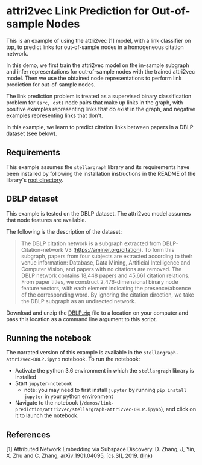 # attri2vec Link Prediction for Out-of-sample Nodes

This is an example of using the attri2vec [1] model, with a link classifier on top,
to predict links for out-of-sample nodes in a homogeneous citation network.

In this demo, we first train the attri2vec model on the in-sample subgraph and infer
representations for out-of-sample nodes with the trained attri2vec model. Then we use the
obtained node representations to perform link prediction for out-of-sample nodes.

The link prediction problem is treated as a supervised binary classification problem for
`(src, dst)` node pairs that make up links in the graph, with positive examples
representing links that do exist in the graph, and negative examples representing
links that don't.

In this example, we learn to predict citation links between papers in a DBLP dataset (see below).

## Requirements

This example assumes the `stellargraph` library and its requirements have been
installed by following the installation instructions in the README
of the library's [root directory](https://github.com/stellargraph/stellargraph).

## DBLP dataset

This example is tested on the DBLP dataset. The attri2vec model assumes that node
features are available.

The following is the description of the dataset:

> The DBLP citation network is a subgraph extracted from DBLP-Citation-network V3 (https://aminer.org/citation).
> To form this subgraph, papers from four subjects are extracted according to their venue information:
> Database, Data Mining, Artificial Intelligence and Computer Vision, and papers with no citations are removed.
> The DBLP network contains 18,448 papers and 45,661 citation relations. From paper titles, we construct
> 2,476-dimensional binary node feature vectors, with each element indicating the presence/absence of the corresponding word.
> By ignoring the citation direction, we take the DBLP subgraph as an undirected network.

Download and unzip the [DBLP.zip](https://www.kaggle.com/daozhang/dblp-subgraph) file to a location on your computer
and pass this location as a command line argument to this script.

## Running the notebook

The narrated version of this example is available in the `stellargraph-attri2vec-DBLP.ipynb` notebook.
To run the notebook:

- Activate the python 3.6 environment in which the
  `stellargraph` library is installed
- Start `jupyter-notebook`
  - note: you may need to first install `jupyter` by running `pip install jupyter` in your python environment
- Navigate to the notebook (`/demos/link-prediction/attri2vec/stellargraph-attri2vec-DBLP.ipynb`), and click on
  it to launch the notebook.

## References

[1] Attributed Network Embedding via Subspace Discovery. D. Zhang, J, Yin, X. Zhu and C. Zhang, arXiv:1901.04095,
[cs.SI], 2019. ([link](https://arxiv.org/abs/1901.04095))
